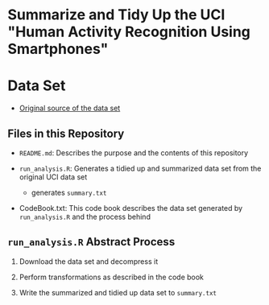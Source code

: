 # Summarize and Tidy Up the UCI "Human Activity Recognition Using Smartphones"
# Data Set

* [Original source of the data
  set](http://archive.ics.uci.edu/ml/datasets/Human+Activity+Recognition+Using+Smartphones)

## Files in this Repository

* `README.md`: Describes the purpose and the contents of this repository
* `run_analysis.R`: Generates a tidied up and summarized data set from the
  original UCI data set

    * generates `summary.txt`

* CodeBook.txt: This code book describes the data set generated by
  `run_analysis.R` and the process behind

## `run_analysis.R` Abstract Process

1. Download the data set and decompress it

2. Perform transformations as described in the code book

3. Write the summarized and tidied up data set to `summary.txt`
